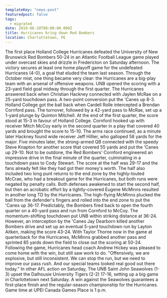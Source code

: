 ```yaml
---
templateKey: "news-post"
featuredpost: false
tags:
  - migrated
date: 2019-06-20T00:00:00.000Z
title: Hurricanes bring down Red Bombers
location: Charlottetown, PE
---
```


The first place Holland College Hurricanes defeated the University of New Brunswick Red Bombers 50-24 in an Atlantic Football League game played under overcast skies and drizzle in Fredericton on Saturday afternoon. The victory secures at least one home playoff game for the undefeated Hurricanes (4-0), a goal that eluded the team last season. Through the October mist, one thing became very clear: the Hurricanes are a big-play team with an arsenal of offensive weapons. UNB opened the scoring with a 23-yard field goal midway through the first quarter. The Hurricanes answered back when Christian Hackney connected with Jaylen McRae on a 25-yard touchdown pass. A two-point conversion put the 'Canes up 8-3. Holland College got the ball back when Cardell Rolle intercepted a Brendan Cornford pass. The turnover, followed by a 42-yard pass to McRae, set up a 1-yard plunge by Quinton Mitchell. At the end of the first quarter, the score stood at 15-3 in favour of Holland College. Cornford hooked up with receiver Mitch McCoy early in the second quarter in a play that covered 40 yards and brought the score to 15-10. The arms race continued, as a minute later Hackney found wide receiver Jeff Hillier, who galloped 58 yards for the major. Five minutes later, the strong-armed QB connected with the speedy Steve Knapton for another score that covered 55 yards and put the 'Canes up 29-10. Not to be outdone, the Red Bombers' Cornford engineered an impressive drive in the final minute of the quarter, culminating in a touchdown pass to Cody Stewart. The score at the half was 29-17 and the fans already felt like they had got their money's worth. The half also included two long punt returns to the end zone by the highly-touted McCrae, who had a breakout game for the Hurricanes, but both runs were negated by penalty calls. Both defenses awakened to start the second half, but then an acrobatic effort by a tightly-covered Eugene McMinns resulted in another long TD by the Hurricanes. The high-flying McMinns plucked the ball from the defender's fingers and rolled into the end zone to put the 'Canes up 36-17. Predictably, the Bombers fired back to open the fourth quarter on a 40-yard pass and run from Cornford to McCoy. The momentum-shifting touchdown put UNB within striking distance at 36-24. However, an interception by the 'Canes Jay Dearborn killed another Bombers drive and set up an eventual 5-yard touchdown run by Layton Aitken, making the score 43-24. With Taylor Thorne now in the game at quarterback for the Hurricanes, McMinns grabbed another pass and sprinted 85 yards down the field to close out the scoring at 50-24. Following the game, Hurricanes head coach Andrew Hickey was pleased to come home with the win, but still saw work to do. "Offensively, we are explosive, but still inconsistent. We can stop the run, but we need to improve our pass rush. And our special teams looked real good out there today." In other AFL action on Saturday, The UNB Saint John Seawolves (1-3) upset the Dalhousie University Tigers (2-2) 17-16, setting up a big game in Charlottetown next Saturday. A win against the Seawolves guarantees a first-place finish and the regular-season championship for the Hurricanes. Game time at UPEI Canada Games Place is 1 p.m.

